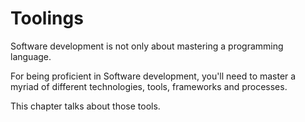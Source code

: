 # Toolings

Software development is not only about mastering a programming language.

For being proficient in Software development, you'll need to master a myriad of different technologies, tools, frameworks and processes.

This chapter talks about those tools.


